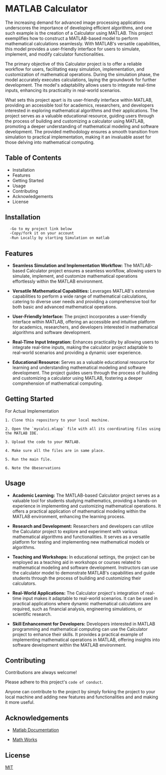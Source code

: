 
# MATLAB Calculator

The increasing demand for advanced image processing applications underscores the importance of developing efficient algorithms, and one such example is the creation of a Calculator using MATLAB. This project exemplifies how to construct a MATLAB-based model to perform mathematical calculations seamlessly. With MATLAB's versatile capabilities, this model provides a user-friendly interface for users to simulate, implement, and modify calculator functionalities.

The primary objective of this Calculator project is to offer a reliable workflow for users, facilitating easy simulation, implementation, and customization of mathematical operations. During the simulation phase, the model accurately executes calculations, laying the groundwork for further development. The model's adaptability allows users to integrate real-time inputs, enhancing its practicality in real-world scenarios.

What sets this project apart is its user-friendly interface within MATLAB, providing an accessible tool for academics, researchers, and developers interested in exploring mathematical algorithms and their applications. The project serves as a valuable educational resource, guiding users through the process of building and customizing a calculator using MATLAB, promoting a deeper understanding of mathematical modeling and software development. The provided methodology ensures a smooth transition from simulation to practical implementation, making it an invaluable asset for those delving into mathematical computing.










## Table of Contents

- Installation
- Features
- Getting Started
- Usage
- Contributing
- Acknowledgements
- License
## Installation

```bash
  -Go to my project link below
  -Copy/fork it on your account
  -Run Locally by starting Simulation on matlab
```
    
## Features

- **Seamless Simulation and Implementation Workflow:** The MATLAB-based Calculator project ensures a seamless workflow, allowing users to simulate, implement, and customize mathematical operations effortlessly within the MATLAB environment.

- **Versatile Mathematical Capabilities:** Leverages MATLAB's extensive capabilities to perform a wide range of mathematical calculations, catering to diverse user needs and providing a comprehensive tool for both basic and advanced mathematical operations.

- **User-Friendly Interface:** The project incorporates a user-friendly interface within MATLAB, offering an accessible and intuitive platform for academics, researchers, and developers interested in mathematical algorithms and software development.

- **Real-Time Input Integration:** Enhances practicality by allowing users to integrate real-time inputs, making the calculator project adaptable to real-world scenarios and providing a dynamic user experience.

- **Educational Resource:** Serves as a valuable educational resource for learning and understanding mathematical modeling and software development. The project guides users through the process of building and customizing a calculator using MATLAB, fostering a deeper comprehension of mathematical computing.

## Getting Started

For Actual Implementation

    1. Clone this repository to your local machine.

    2. Open the `mycalci.mlapp` file with all its coordinating files using the MATLAB IDE.

    3. Upload the code to your MATLAB.

    4. Make sure all the files are in same place.

    5. Run the main file.

    6. Note the Obeservations
## Usage

- **Academic Learning:** The MATLAB-based Calculator project serves as a valuable tool for students studying mathematics, providing a hands-on experience in implementing and customizing mathematical operations. It offers a practical application of mathematical modeling within the MATLAB environment, enhancing the learning process.

- **Research and Development:** Researchers and developers can utilize the Calculator project to explore and experiment with various mathematical algorithms and functionalities. It serves as a versatile platform for testing and implementing new mathematical models or algorithms.

- **Teaching and Workshops:** In educational settings, the project can be employed as a teaching aid in workshops or courses related to mathematical modeling and software development. Instructors can use the calculator model to demonstrate MATLAB's capabilities and guide students through the process of building and customizing their calculators.

- **Real-World Applications:** The Calculator project's integration of real-time input makes it adaptable to real-world scenarios. It can be used in practical applications where dynamic mathematical calculations are required, such as financial analysis, engineering simulations, or scientific research.

- **Skill Enhancement for Developers:** Developers interested in MATLAB programming and mathematical computing can use the Calculator project to enhance their skills. It provides a practical example of implementing mathematical operations in MATLAB, offering insights into software development within the MATLAB environment.
## Contributing

Contributions are always welcome!

Please adhere to this project's `code of conduct`.

Anyone can contribute to the project by simply forking the project to your local machine and adding new features and functionalities and and making it more useful.

## Acknowledgements

 - [Matlab Documentation](https://in.mathworks.com/help/matlab/)

- [Math Works](https://in.mathworks.com/matlabcentral/fileexchange/32286-scientific-calculator)


## License

[MIT](https://choosealicense.com/licenses/mit/)


